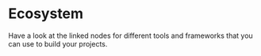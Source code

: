 # Ecosystem

Have a look at the linked nodes for different tools and frameworks that you can use to build your projects.
